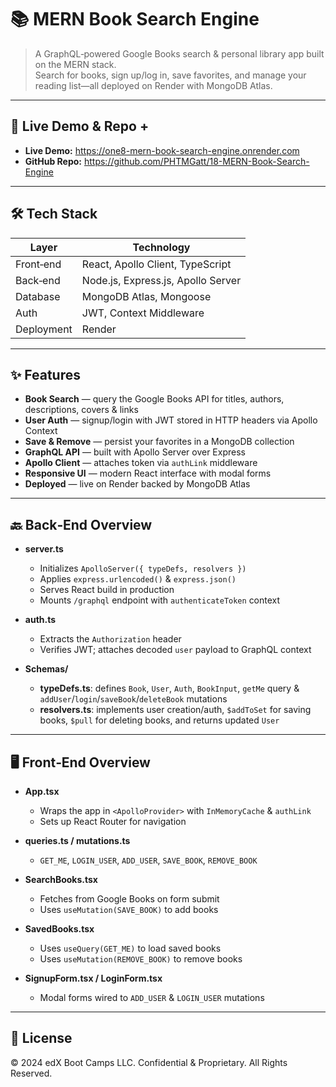 # 📚 MERN Book Search Engine

> A GraphQL‑powered Google Books search & personal library app built on the MERN stack.  
> Search for books, sign up/log in, save favorites, and manage your reading list—all deployed on Render with MongoDB Atlas.

---

## 🔗 Live Demo & Repo +

- **Live Demo:** https://one8-mern-book-search-engine.onrender.com
- **GitHub Repo:** https://github.com/PHTMGatt/18-MERN-Book-Search-Engine 




---

## 🛠 Tech Stack

| Layer      | Technology                        |
| ---------- | --------------------------------- |
| Front‑end  | React, Apollo Client, TypeScript  |
| Back‑end   | Node.js, Express.js, Apollo Server|
| Database   | MongoDB Atlas, Mongoose           |
| Auth       | JWT, Context Middleware           |
| Deployment | Render                            |

---

## ✨ Features

- **Book Search** — query the Google Books API for titles, authors, descriptions, covers & links  
- **User Auth** — signup/login with JWT stored in HTTP headers via Apollo Context  
- **Save & Remove** — persist your favorites in a MongoDB collection  
- **GraphQL API** — built with Apollo Server over Express  
- **Apollo Client** — attaches token via `authLink` middleware  
- **Responsive UI** — modern React interface with modal forms  
- **Deployed** — live on Render backed by MongoDB Atlas  

---

## 🔙 Back‑End Overview

- **server.ts**  
  - Initializes `ApolloServer({ typeDefs, resolvers })`  
  - Applies `express.urlencoded()` & `express.json()`  
  - Serves React build in production  
  - Mounts `/graphql` endpoint with `authenticateToken` context  

- **auth.ts**  
  - Extracts the `Authorization` header  
  - Verifies JWT; attaches decoded `user` payload to GraphQL context  

- **Schemas/**  
  - **typeDefs.ts**: defines `Book`, `User`, `Auth`, `BookInput`, `getMe` query & `addUser`/`login`/`saveBook`/`deleteBook` mutations  
  - **resolvers.ts**: implements user creation/auth, `$addToSet` for saving books, `$pull` for deleting books, and returns updated `User`  

---

## 🖥 Front‑End Overview

- **App.tsx**  
  - Wraps the app in `<ApolloProvider>` with `InMemoryCache` & `authLink`  
  - Sets up React Router for navigation  

- **queries.ts / mutations.ts**  
  - `GET_ME`, `LOGIN_USER`, `ADD_USER`, `SAVE_BOOK`, `REMOVE_BOOK`  

- **SearchBooks.tsx**  
  - Fetches from Google Books on form submit  
  - Uses `useMutation(SAVE_BOOK)` to add books  

- **SavedBooks.tsx**  
  - Uses `useQuery(GET_ME)` to load saved books  
  - Uses `useMutation(REMOVE_BOOK)` to remove books  

- **SignupForm.tsx / LoginForm.tsx**  
  - Modal forms wired to `ADD_USER` & `LOGIN_USER` mutations  

---

## 📄 License

© 2024 edX Boot Camps LLC. Confidential & Proprietary. All Rights Reserved.  
